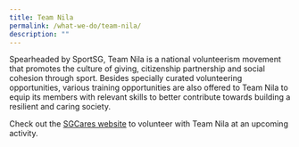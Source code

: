 ```yaml
---
title: Team Nila
permalink: /what-we-do/team-nila/
description: ""
---
```

Spearheaded by SportSG, Team Nila is a national volunteerism movement that promotes the culture of giving, citizenship partnership and social cohesion through sport. Besides specially curated volunteering opportunities, various training opportunities are also offered to Team Nila to equip its members with relevant skills to better contribute towards building a resilient and caring society. 

Check out the [SGCares website](https://www.volunteer.gov.sg/volunteer/agencies/agency_details?code=TeamNila) to volunteer with Team Nila at an upcoming activity.